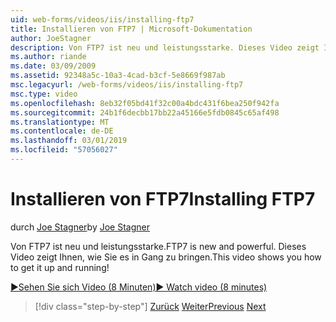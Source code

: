 ```yaml
---
uid: web-forms/videos/iis/installing-ftp7
title: Installieren von FTP7 | Microsoft-Dokumentation
author: JoeStagner
description: Von FTP7 ist neu und leistungsstarke. Dieses Video zeigt Ihnen, wie Sie es in Gang zu bringen.
ms.author: riande
ms.date: 03/09/2009
ms.assetid: 92348a5c-10a3-4cad-b3cf-5e8669f987ab
msc.legacyurl: /web-forms/videos/iis/installing-ftp7
msc.type: video
ms.openlocfilehash: 8eb32f05bd41f32c00a4bdc431f6bea250f942fa
ms.sourcegitcommit: 24b1f6decbb17bb22a45166e5fdb0845c65af498
ms.translationtype: MT
ms.contentlocale: de-DE
ms.lasthandoff: 03/01/2019
ms.locfileid: "57056027"
---
```

<a name="installing-ftp7"></a><span data-ttu-id="2cf63-104">Installieren von FTP7</span><span class="sxs-lookup"><span data-stu-id="2cf63-104">Installing FTP7</span></span>
====================
<span data-ttu-id="2cf63-105">durch [Joe Stagner](https://github.com/JoeStagner)</span><span class="sxs-lookup"><span data-stu-id="2cf63-105">by [Joe Stagner](https://github.com/JoeStagner)</span></span>

<span data-ttu-id="2cf63-106">Von FTP7 ist neu und leistungsstarke.</span><span class="sxs-lookup"><span data-stu-id="2cf63-106">FTP7 is new and powerful.</span></span> <span data-ttu-id="2cf63-107">Dieses Video zeigt Ihnen, wie Sie es in Gang zu bringen.</span><span class="sxs-lookup"><span data-stu-id="2cf63-107">This video shows you how to get it up and running!</span></span>

[<span data-ttu-id="2cf63-108">&#9654;Sehen Sie sich Video (8 Minuten)</span><span class="sxs-lookup"><span data-stu-id="2cf63-108">&#9654; Watch video (8 minutes)</span></span>](https://channel9.msdn.com/Blogs/ASP-NET-Site-Videos/installing-ftp7)

> [!div class="step-by-step"]
> <span data-ttu-id="2cf63-109">[Zurück](creating-a-site-with-iis7-manager.md)
> [Weiter](bit-rate-throttling.md)</span><span class="sxs-lookup"><span data-stu-id="2cf63-109">[Previous](creating-a-site-with-iis7-manager.md)
[Next](bit-rate-throttling.md)</span></span>
